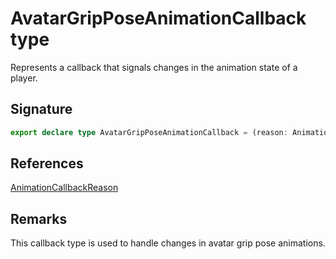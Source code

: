 # AvatarGripPoseAnimationCallback type

Represents a callback that signals changes in the animation state of a player.

## Signature

```typescript
export declare type AvatarGripPoseAnimationCallback = (reason: AnimationCallbackReason) => void;
```

## References

[AnimationCallbackReason](https://developers.meta.com/horizon-worlds/reference/2.0.0/core_animationcallbackreason)

## Remarks

This callback type is used to handle changes in avatar grip pose animations.